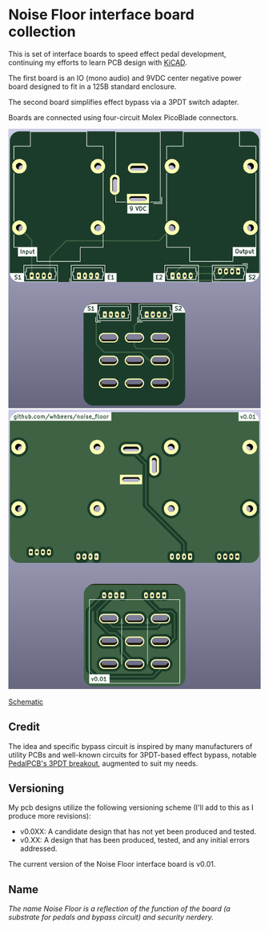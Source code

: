 # Noise Floor interface board collection

This is set of interface boards to speed effect pedal development, continuing my efforts to learn PCB design with [KiCAD](https://www.kicad.org/).

The first board is an IO (mono audio) and 9VDC center negative power board designed to fit in a 125B standard enclosure.

The second board simplifies effect bypass via a 3PDT switch adapter.

Boards are connected using four-circuit Molex PicoBlade connectors.

![Front render](renders/front.png)
![Back render](renders/back.png)

[Schematic](hardware/NoiseFloor_schematic_v0.01.pdf)

## Credit

The idea and specific bypass circuit is inspired by many manufacturers of utility PCBs and well-known circuits for 3PDT-based effect bypass, notable [PedalPCB's 3PDT breakout](https://www.pedalpcb.com/product/3pdt/), augmented to suit my needs.

## Versioning

My pcb designs utilize the following versioning scheme (I'll add to this as I produce more revisions):
 - v0.0XX: A candidate design that has not yet been produced and tested.
 - v0.XX: A design that has been produced, tested, and any initial errors addressed.

The current version of the  Noise Floor interface board is v0.01.

## Name
*The name Noise Floor is a reflection of the function of the board (a substrate for pedals and bypass circuit) and security nerdery.*
